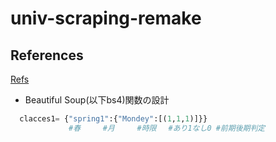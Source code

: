 # univ-scraping-remake

## References  
[Refs](https://docs.djangoproject.com/ja/2.2/intro/tutorial01/)

- Beautiful Soup(以下bs4)関数の設計

```python
  clacces1= {"spring1":{"Mondey":[(1,1,1)]}}
             #春　　　#月　　　#時限　 #あり1なし0 #前期後期判定
```
